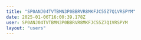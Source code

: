 ```yaml
---
title: "SP0ANJ04TVTBMN3P0BBRVR8MKFJC55Z7Q1VRSPYM"
date: 2025-01-06T16:00:39.178Z
user: SP0ANJ04TVTBMN3P0BBRVR8MKFJC55Z7Q1VRSPYM
layout: "users"
---
```

    
